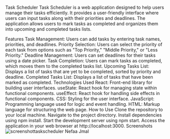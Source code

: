 Task Scheduler
Task Scheduler is a web application designed to help users manage their tasks efficiently. It provides a user-friendly interface where users can input tasks along with their priorities and deadlines. The application allows users to mark tasks as completed and organizes them into upcoming and completed tasks lists.

Features
Task Management: Users can add tasks by entering task names, priorities, and deadlines.
Priority Selection: Users can select the priority of each task from options such as "Top Priority," "Middle Priority," or "Less Priority."
Deadline Management: Users can set deadlines for their tasks using a date picker.
Task Completion: Users can mark tasks as completed, which moves them to the completed tasks list.
Upcoming Tasks List: Displays a list of tasks that are yet to be completed, sorted by priority and deadline.
Completed Tasks List: Displays a list of tasks that have been marked as completed.
Technologies Used
React: Front-end library for building user interfaces.
useState: React hook for managing state within functional components.
useEffect: React hook for handling side effects in functional components.
CSS: Styling for the user interface.
JavaScript: Programming language used for logic and event handling.
HTML: Markup language for structuring the web page.
How to Use
Clone the repository to your local machine.
Navigate to the project directory.
Install dependencies using npm install.
Start the development server using npm start.
Access the application in your web browser at http://localhost:3000.
Screenshots
![screenshottaskscheduler](https://github.com/Jnefaa/TaskScheduler/assets/95139692/64c081a8-0d56-42ac-88a2-b73865b53d5e)
Nefaa Jmal
